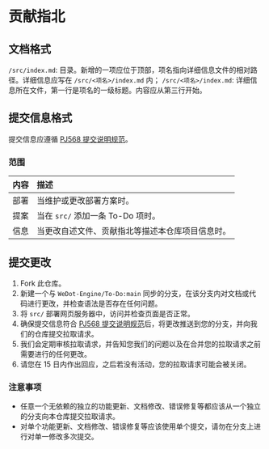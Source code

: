 # 贡献指北

## 文档格式

`/src/index.md`: 目录。新增的一项应位于顶部，项名指向详细信息文件的相对路径。详细信息应写在 `/src/<项名>/index.md` 内；
`/src/<项名>/index.md`: 详细信息所在文件，第一行是项名的一级标题。内容应从第三行开始。

## 提交信息格式

提交信息应遵循 [PJ568 提交说明规范](https://github.com/PJ-568/git-commit-regulation)。

### 范围

|内容|描述|
|:-:|:--|
|部署|当维护或更改部署方案时。|
|提案|当在 `src/` 添加一条 To-Do 项时。|
|信息|当更改自述文件、贡献指北等描述本仓库项目信息时。|

## 提交更改

1. Fork 此仓库。
2. 新建一个与 `WeDot-Engine/To-Do:main` 同步的分支，在该分支内对文档或代码进行更改，并检查语法是否存在任何问题。
3. 将 `src/` 部署网页服务器中，访问并检查页面是否正常。
4. 确保提交信息符合 [PJ568 提交说明规范](https://github.com/PJ-568/git-commit-regulation)后，将更改推送到您的分支，并向我们的仓库提交拉取请求。
5. 我们会定期审核拉取请求，并告知您我们的问题以及在合并您的拉取请求之前需要进行的任何更改。
6. 请您在 15 日内作出回应，之后若没有活动，您的拉取请求可能会被关闭。

### 注意事项

- 任意一个无依赖的独立的功能更新、文档修改、错误修复等都应该从一个独立的分支向本仓库提交拉取请求。
- 对单个功能更新、文档修改、错误修复等应该使用单个提交，请勿在分支上进行对单一修改多次提交。
